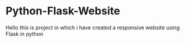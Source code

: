 # Python-Flask-Website
Hello this is project in which i have created a responsive website using Flask in python
